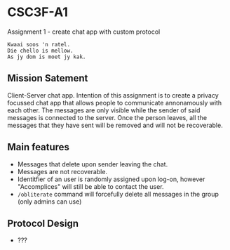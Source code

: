 # CSC3F-A1
Assignment 1 - create chat app with custom protocol

    Kwaai soos 'n ratel.
    Die chello is mellow.
    As jy dom is moet jy kak.
    

## Mission Satement
Client-Server chat app. Intention of this assignment is to create a privacy focussed chat app that allows people to communicate annonamously with each other. The messages are only visible while the sender of said messages is connected to the server. Once the person leaves, all the messages that they have sent will be removed and will not be recoverable.

## Main features
- Messages that delete upon sender leaving the chat.
- Messages are not recoverable.
- Identitfier of an user is randomly assigned upon log-on, however "Accomplices" will still be able to contact the user.
- ```/obliterate``` command will forcefully delete all messages in the group (only admins can use)

## Protocol Design
- ???
